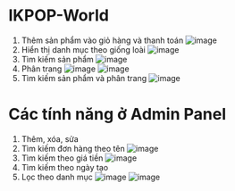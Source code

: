 # IKPOP-World
1. Thêm sản phẩm vào giỏ hàng và thanh toán
![image](https://user-images.githubusercontent.com/72533416/173474746-fff2e7da-3a07-4607-8ef1-f21c8c797eda.png)
2. Hiển thị danh mục theo giống loài
![image](https://user-images.githubusercontent.com/72533416/173475008-74ab3887-f1e7-43e6-b704-d972f5d04105.png)
3. Tìm kiếm sản phẩm
![image](https://user-images.githubusercontent.com/72533416/169969005-bcbacb77-e44c-41ad-a678-c92feb57f884.png)
4. Phân trang
![image](https://user-images.githubusercontent.com/72533416/169969447-41429511-29a1-4797-808f-119d07d6f612.png)
![image](https://user-images.githubusercontent.com/72533416/169969599-dd5e4978-f621-4f13-8809-82bb84713d8c.png)
3. Tìm kiếm sản phẩm và phân trang
![image](https://user-images.githubusercontent.com/72533416/169970447-5afa67ee-5891-4478-bc4c-73593ebbe33a.png)
# Các tính năng ở Admin Panel
1. Thêm, xóa, sửa
2. Tìm kiếm đơn hàng theo tên
![image](https://user-images.githubusercontent.com/72533416/169969005-bcbacb77-e44c-41ad-a678-c92feb57f884.png)
3. Tìm kiếm theo giá tiền
![image](https://user-images.githubusercontent.com/72533416/169969005-bcbacb77-e44c-41ad-a678-c92feb57f884.png)
4. Tìm kiếm theo ngày tạo
5. Lọc theo danh mục
![image](https://user-images.githubusercontent.com/72533416/169970675-563c6840-9e18-4214-8ba4-beeb4b86e4ec.png)
![image](https://user-images.githubusercontent.com/72533416/169970780-5b70ab06-bb97-4289-ace5-7e486fc56ad2.png)
